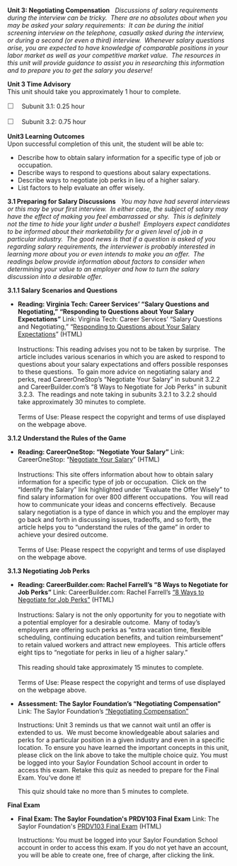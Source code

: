 **Unit 3: Negotiating Compensation** <span id="3"></span> 
*Discussions of salary requirements during the interview can be tricky. 
There are no absolutes about when you may be asked your salary
requirements:  It can be during the initial screening interview on the
telephone, casually asked during the interview, or during a second (or
even a third) interview.  Whenever salary questions arise, you are
expected to have knowledge of comparable positions in your labor market
as well as your competitive market value.  The resources in this unit
will provide guidance to assist you in researching this information and
to prepare you to get the salary you deserve!*

**Unit 3 Time Advisory**  
This unit should take you approximately 1 hour to complete.  
  
 <span
style="color: rgb(85, 85, 85); font-family: 'Myriad Pro', 'Gill Sans', 'Gill Sans MT', Calibri, sans-serif; font-size: 16px; line-height: 21px; text-align: left; -webkit-text-size-adjust: none; ">☐
   </span>Subunit 3.1: 0.25 hour  
  
 <span
style="color: rgb(85, 85, 85); font-family: 'Myriad Pro', 'Gill Sans', 'Gill Sans MT', Calibri, sans-serif; font-size: 16px; line-height: 21px; text-align: left; -webkit-text-size-adjust: none; ">☐
   </span>Subunit 3.2: 0.75 hour

**Unit3 Learning Outcomes**  
Upon successful completion of this unit, the student will be able to:  
-   Describe how to obtain salary information for a specific type of job
    or occupation.
-   Describe ways to respond to questions about salary expectations.
-   Describe ways to negotiate job perks in lieu of a higher salary.
-   List factors to help evaluate an offer wisely.

**3.1 Preparing for Salary Discussions** <span id="3.1"></span> 
*You may have had several interviews or this may be your first
interview.  In either case, the subject of salary may have the effect of
making you feel embarrassed or shy.  This is definitely not the time to
hide your light under a bushel!  Employers expect candidates to be
informed about their marketability for a given level of job in a
particular industry.  The good news is that if a question is asked of
you regarding salary requirements, the interviewer is probably
interested in learning more about you or even intends to make you an
offer.  The readings below provide information about factors to consider
when determining your value to an employer and how to turn the salary
discussion into a desirable offer.*

**3.1.1 Salary Scenarios and Questions** <span id="3.1.1"></span> 
-   **Reading: Virginia Tech: Career Services’ “Salary Questions and
    Negotiating,” “Responding to Questions about Your Salary
    Expectations”**
    Link: Virginia Tech: Career Services’ “Salary Questions and
    Negotiating,” “[Responding to Questions about Your Salary
    Expectations](http://www.career.vt.edu/JobSearchGuide/SalaryQuestionsNegotiating.html)”
    (HTML)  
        
     Instructions: This reading advises you not to be taken by
    surprise.  The article includes various scenarios in which you are
    asked to respond to questions about your salary expectations and
    offers possible responses to these questions.  To gain more advice
    on negotiating salary and perks, read CareerOneStop’s “Negotiate
    Your Salary” in subunit 3.2.2 and CareerBuilder.com’s “8 Ways to
    Negotiate for Job Perks” in subunit 3.2.3.  The readings and note
    taking in subunits 3.2.1 to 3.2.2 should take approximately 30
    minutes to complete.  
        
     Terms of Use: Please respect the copyright and terms of use
    displayed on the webpage above.

**3.1.2 Understand the Rules of the Game** <span id="3.1.2"></span> 
-   **Reading: CareerOneStop: “Negotiate Your Salary”**
    Link: CareerOneStop: “[Negotiate Your
    Salary](http://www.careeronestop.org/JobSearch/InterviewandNegotiate/negotiate-your-salary.aspx)”
    (HTML)  
        
     Instructions: This site offers information about how to obtain
    salary information for a specific type of job or occupation.  Click
    on the “Identify the Salary” link highlighted under “Evaluate the
    Offer Wisely” to find salary information for over 800 different
    occupations.  You will read how to communicate your ideas and
    concerns effectively.  Because salary negotiation is a type of dance
    in which you and the employer may go back and forth in discussing
    issues, tradeoffs, and so forth, the article helps you to
    “understand the rules of the game” in order to achieve your desired
    outcome.  
        
     Terms of Use: Please respect the copyright and terms of use
    displayed on the webpage above.

**3.1.3 Negotiating Job Perks** <span id="3.1.3"></span> 
-   **Reading: CareerBuilder.com: Rachel Farrell’s “8 Ways to Negotiate
    for Job Perks”**
    Link: CareerBuilder.com: Rachel Farrell’s [“8 Ways to Negotiate for
    Job
    Perks”](http://www.careerbuilder.com/Article/CB-2178-Interview-Tips-8-Ways-to-Negotiate-for-Job-Perks/)
    (HTML)  
        
     Instructions: Salary is not the only opportunity for you to
    negotiate with a potential employer for a desirable outcome.  Many
    of today’s employers are offering such perks as “extra vacation
    time, flexible scheduling, continuing education benefits, and
    tuition reimbursement” to retain valued workers and attract new
    employees.  This article offers eight tips to “negotiate for perks
    in lieu of a higher salary.”  
        
     This reading should take approximately 15 minutes to complete.  
        
     Terms of Use: Please respect the copyright and terms of use
    displayed on the webpage above.

-   **Assessment: The Saylor Foundation’s “Negotiating Compensation”**
    Link: The Saylor Foundation’s [“Negotiating
    Compensation”](http://school.saylor.org/mod/quiz/view.php?id=1506)  
      
     Instructions: Unit 3 reminds us that we cannot wait until an offer
    is extended to us.  We must become knowledgeable about salaries and
    perks for a particular position in a given industry and even in a
    specific location. To ensure you have learned the important concepts
    in this unit, please click on the link above to take the multiple
    choice quiz. You must be logged into your Saylor Foundation School
    account in order to access this exam. Retake this quiz as needed to
    prepare for the Final Exam. You’ve done it!  
      
     This quiz should take no more than 5 minutes to complete.

**Final Exam** <span id="4"></span> 
-   **Final Exam: The Saylor Foundation's PRDV103 Final Exam**
    Link: The Saylor Foundation's [PRDV103 Final
    Exam](http://school.saylor.org/mod/quiz/view.php?id=1000) (HTML)  
      
     Instructions: You must be logged into your Saylor Foundation School
    account in order to access this exam. If you do not yet have an
    account, you will be able to create one, free of charge, after
    clicking the link.



